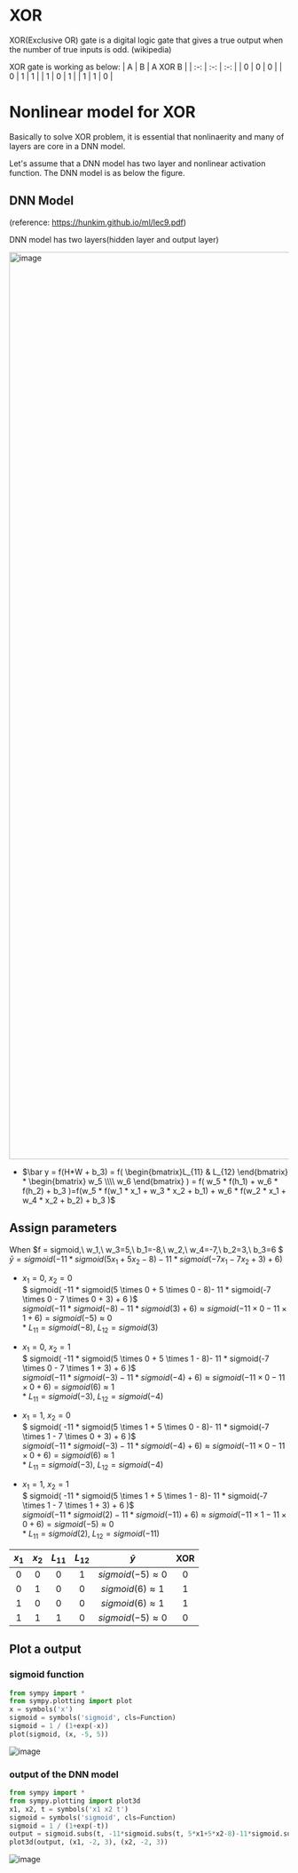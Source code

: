 
# XOR

XOR(Exclusive OR) gate is a digital logic gate that gives a true output when the number of true inputs is odd. (wikipedia)

XOR gate is working as below:
| A | B | A XOR B |
| :-: | :-: | :-: |
| 0 | 0 | 0 |
| 0 | 1 | 1 |
| 1 | 0 | 1 |
| 1 | 1 | 0 |

# Nonlinear model for XOR
Basically to solve XOR problem, it is essential that nonlinaerity and many of layers are core in a DNN model.

Let's assume that a DNN model has two layer and nonlinear activation function.
The DNN model is as below the figure.

## DNN Model
(reference: https://hunkim.github.io/ml/lec9.pdf)

DNN model has two layers(hidden layer and output layer)

<img width="1633" alt="image" src="https://user-images.githubusercontent.com/93747285/140840664-b8010a80-70a9-4ee8-abd5-d81bfd1b7e79.png">

- $\bar y = f(H*W + b_3) = f( \begin{bmatrix}L_{11} & L_{12} \end{bmatrix} * \begin{bmatrix} w_5 \\\\ w_6 \end{bmatrix} ) = f( w_5 * f(h_1) + w_6 * f(h_2) + b_3 )=f(w_5 * f(w_1 * x_1 + w_3 * x_2 + b_1) + w_6 * f(w_2 * x_1 + w_4 * x_2 + b_2) + b_3 )$ 

## Assign parameters
When $f = sigmoid,\ w_1,\ w_3=5,\ b_1=-8,\ w_2,\ w_4=-7,\ b_2=3,\ b_3=6 $ \
$\bar y = sigmoid(-11 * sigmoid(5x_1+5x_2-8)-11*sigmoid(-7x_1-7x_2+3)+6)$

- $x_1=0,\ x_2=0$ \
$ sigmoid( -11 * sigmoid(5 \times 0 + 5 \times 0 - 8)- 11 * sigmoid(-7 \times 0 - 7 \times 0 + 3) + 6 )$ \
$sigmoid(-11 * sigmoid(-8)- 11 * sigmoid(3)+6) \approx sigmoid(-11 \times 0 - 11 \times 1 + 6) = sigmoid(-5) \approx 0$ \
$*\ L_{11} = sigmoid(-8),\ L_{12}=sigmoid(3)$

- $x_1=0,\ x_2=1$ \
$ sigmoid( -11 * sigmoid(5 \times 0 + 5 \times 1 - 8)- 11 * sigmoid(-7 \times 0 - 7 \times 1 + 3) + 6 )$ \
$sigmoid(-11 * sigmoid(-3)- 11 * sigmoid(-4) + 6) \approx sigmoid(-11 \times 0 - 11 \times 0 + 6) = sigmoid(6) \approx 1$ \
$*\ L_{11} = sigmoid(-3),\ L_{12}=sigmoid(-4)$

- $x_1=1,\ x_2=0$ \
$ sigmoid( -11 * sigmoid(5 \times 1 + 5 \times 0 - 8)- 11 * sigmoid(-7 \times 1 - 7 \times 0 + 3) + 6 )$ \
$sigmoid(-11 * sigmoid(-3)- 11 * sigmoid(-4) + 6) \approx sigmoid(-11 \times 0 - 11 \times 0 + 6) = sigmoid(6) \approx 1$ \
$*\ L_{11} = sigmoid(-3),\ L_{12}=sigmoid(-4)$

- $x_1=1,\ x_2=1$ \
$ sigmoid( -11 * sigmoid(5 \times 1 + 5 \times 1 - 8)- 11 * sigmoid(-7 \times 1 - 7 \times 1 + 3) + 6 )$ \
$sigmoid(-11 * sigmoid(2)- 11 * sigmoid(-11) + 6) \approx sigmoid(-11 \times 1 - 11 \times 0 + 6) = sigmoid(-5) \approx 0$ \
$*\ L_{11} = sigmoid(2),\ L_{12}=sigmoid(-11)$

| $x_{1}$ | $x_{2}$ | $L_{11}$ | $L_{12}$ | $\bar y$ | XOR |
| :-: | :-: | :-: | :-: | :-: | :-: |
| 0 | 0 | 0 | 1 | $sigmoid(-5) \approx 0$ | 0 |
| 0 | 1 | 0 | 0 | $sigmoid(6) \approx 1$ | 1 |
| 1 | 0 | 0 | 0 | $sigmoid(6) \approx 1$ | 1 |
| 1 | 1 | 1 | 0 | $sigmoid(-5) \approx 0$ | 0 |

## Plot a output
### sigmoid function
```python
from sympy import *
from sympy.plotting import plot
x = symbols('x')
sigmoid = symbols('sigmoid', cls=Function)
sigmoid = 1 / (1+exp(-x))
plot(sigmoid, (x, -5, 5))
```
![image](https://user-images.githubusercontent.com/93747285/140710128-13b7b2c0-3fdf-4798-a672-d215e6d6a8f2.png)

### output of the DNN model
```python
from sympy import *
from sympy.plotting import plot3d
x1, x2, t = symbols('x1 x2 t')
sigmoid = symbols('sigmoid', cls=Function)
sigmoid = 1 / (1+exp(-t))
output = sigmoid.subs(t, -11*sigmoid.subs(t, 5*x1+5*x2-8)-11*sigmoid.subs(t, -7*x1-7*x2+3)+6)
plot3d(output, (x1, -2, 3), (x2, -2, 3))
```
![image](https://user-images.githubusercontent.com/93747285/140711805-33df7fe8-e976-4127-84da-e1cfda231b07.png)


